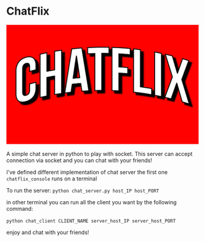 # ChatFlix
 
 <img title="CHATFLIX" alt="CHATFLIX" src="/asset/logo.jpg">

 A simple chat server in python to play with socket.
 This server can accept connection via socket and you can chat with your friends!

 I've defined different implementation of chat server
 the first one `chatflix_console` runs on a terminal
 
 To run the server:
 `python chat_server.py host_IP host_PORT`

 in other terminal you can run all the client you want by the following command:

 `python chat_client CLIENT_NAME server_host_IP server_host_PORT`

 enjoy and chat with your friends!
